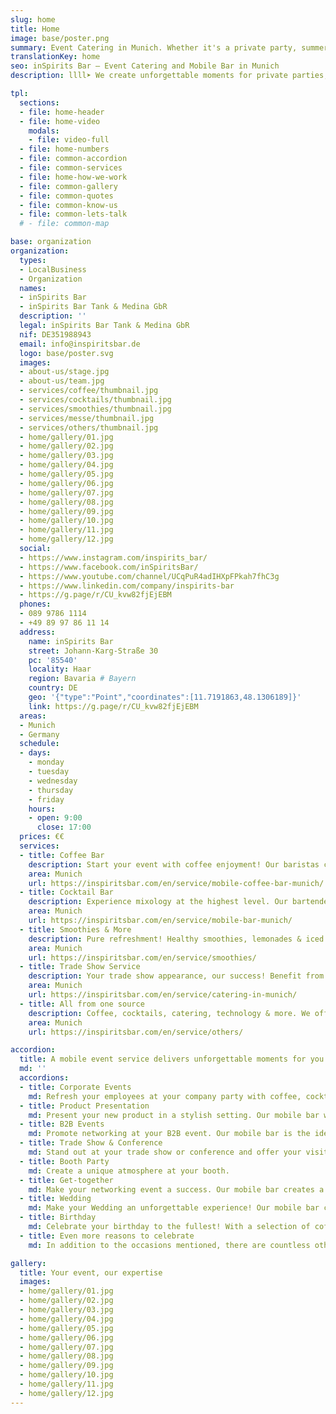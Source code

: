 ```yaml
---
slug: home
title: Home
image: base/poster.png
summary: Event Catering in Munich. Whether it's a private party, summer party, wedding, trade fair event, company celebration or public event, we will create unforgettable moments for you with our mobile, sustainable event service.
translationKey: home
seo: inSpirits Bar – Event Catering and Mobile Bar in Munich
description: llll➤ We create unforgettable moments for private parties, weddings, trade fairs, corporate and public events ✅ with our mobile, sustainable event service.

tpl:
  sections:
  - file: home-header
  - file: home-video
    modals:
    - file: video-full
  - file: home-numbers
  - file: common-accordion
  - file: common-services
  - file: home-how-we-work
  - file: common-gallery
  - file: common-quotes
  - file: common-know-us
  - file: common-lets-talk
  # - file: common-map

base: organization
organization:
  types:
  - LocalBusiness
  - Organization
  names:
  - inSpirits Bar
  - inSpirits Bar Tank & Medina GbR
  description: ''
  legal: inSpirits Bar Tank & Medina GbR
  nif: DE351988943
  email: info@inspiritsbar.de
  logo: base/poster.svg
  images:
  - about-us/stage.jpg
  - about-us/team.jpg
  - services/coffee/thumbnail.jpg
  - services/cocktails/thumbnail.jpg
  - services/smoothies/thumbnail.jpg
  - services/messe/thumbnail.jpg
  - services/others/thumbnail.jpg
  - home/gallery/01.jpg
  - home/gallery/02.jpg
  - home/gallery/03.jpg
  - home/gallery/04.jpg
  - home/gallery/05.jpg
  - home/gallery/06.jpg
  - home/gallery/07.jpg
  - home/gallery/08.jpg
  - home/gallery/09.jpg
  - home/gallery/10.jpg
  - home/gallery/11.jpg
  - home/gallery/12.jpg
  social:
  - https://www.instagram.com/inspirits_bar/
  - https://www.facebook.com/inSpiritsBar/
  - https://www.youtube.com/channel/UCqPuR4adIHXpFPkah7fhC3g
  - https://www.linkedin.com/company/inspirits-bar
  - https://g.page/r/CU_kvw82fjEjEBM
  phones:
  - 089 9786 1114
  - +49 89 97 86 11 14
  address:
    name: inSpirits Bar
    street: Johann-Karg-Straße 30
    pc: '85540'
    locality: Haar
    region: Bavaria # Bayern
    country: DE
    geo: '{"type":"Point","coordinates":[11.7191863,48.1306189]}'
    link: https://g.page/r/CU_kvw82fjEjEBM
  areas:
  - Munich
  - Germany
  schedule:
  - days:
    - monday
    - tuesday
    - wednesday
    - thursday
    - friday
    hours:
    - open: 9:00
      close: 17:00
  prices: €€
  services:
  - title: Coffee Bar
    description: Start your event with coffee enjoyment! Our baristas create unique creations for every occasion. Coffee shop atmosphere for your event.
    area: Munich
    url: https://inspiritsbar.com/en/service/mobile-coffee-bar-munich/
  - title: Cocktail Bar
    description: Experience mixology at the highest level. Our bartenders create unique cocktails with fresh ingredients. Perfect for your event.
    area: Munich
    url: https://inspiritsbar.com/en/service/mobile-bar-munich/
  - title: Smoothies & More
    description: Pure refreshment! Healthy smoothies, lemonades & iced tea for your event. The perfect companion for an energetic day.
    area: Munich
    url: https://inspiritsbar.com/en/service/smoothies/
  - title: Trade Show Service
    description: Your trade show appearance, our success! Benefit from our tailored trade show service in the vicinity of the Munich trade fair.
    area: Munich
    url: https://inspiritsbar.com/en/service/catering-in-munich/
  - title: All from one source
    description: Coffee, cocktails, catering, technology & more. We offer everything for your perfect event. Tell us your wishes, we make them come true.
    area: Munich
    url: https://inspiritsbar.com/en/service/others/

accordion:
  title: A mobile event service delivers unforgettable moments for you.
  md: ''
  accordions:
  - title: Corporate Events 
    md: Refresh your employees at your company party with coffee, cocktails, or smoothies. Our mobile bar is the ideal place for networking and strengthening team spirit.
  - title: Product Presentation 
    md: Present your new product in a stylish setting. Our mobile bar with its diverse drink menu perfectly complements your presentation.
  - title: B2B Events 
    md: Promote networking at your B2B event. Our mobile bar is the ideal meeting place for your business partners, over a cup of coffee or a refreshing cocktail.
  - title: Trade Show & Conference 
    md: Stand out at your trade show or conference and offer your visitors an unforgettable experience. Our mobile bar with its diverse drink menu makes it possible.
  - title: Booth Party 
    md: Create a unique atmosphere at your booth.
  - title: Get-together
    md: Make your networking event a success. Our mobile bar creates a relaxed atmosphere where new contacts can be made over a drink.
  - title: Wedding
    md: Make your Wedding an unforgettable experience! Our mobile bar creates unique cocktails, coffee for the bride, and refreshing smoothies for the guests.
  - title: Birthday 
    md: Celebrate your birthday to the fullest! With a selection of coffee, cocktails, and smoothies, your party will be the highlight.
  - title: Even more reasons to celebrate
    md: In addition to the occasions mentioned, there are countless other reasons to celebrate. Whether it's a private anniversary, a company anniversary, or a special occasion – we are happy to support you in planning and implementing your individual event.

gallery:
  title: Your event, our expertise
  images:
  - home/gallery/01.jpg
  - home/gallery/02.jpg
  - home/gallery/03.jpg
  - home/gallery/04.jpg
  - home/gallery/05.jpg
  - home/gallery/06.jpg
  - home/gallery/07.jpg
  - home/gallery/08.jpg
  - home/gallery/09.jpg
  - home/gallery/10.jpg
  - home/gallery/11.jpg
  - home/gallery/12.jpg
---
```

